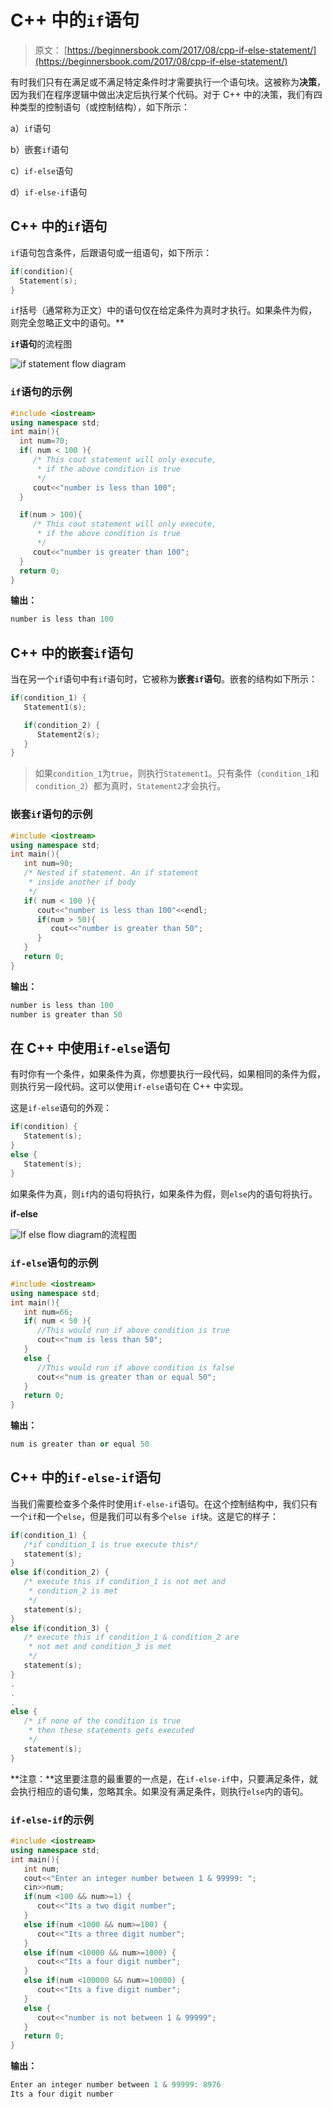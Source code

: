 # C++ 中的`if`语句

> 原文： [https://beginnersbook.com/2017/08/cpp-if-else-statement/](https://beginnersbook.com/2017/08/cpp-if-else-statement/)

有时我们只有在满足或不满足特定条件时才需要执行一个语句块。这被称为**决策**，因为我们在程序逻辑中做出决定后执行某个代码。对于 C++ 中的决策，我们有四种类型的控制语句（或控制结构），如下所示：

a）`if`语句

b）嵌套`if`语句

c）`if-else`语句

d）`if-else-if`语句

## C++ 中的`if`语句

`if`语句包含条件，后跟语句或一组语句，如下所示：

```cpp
if(condition){
  Statement(s);
}
```

`if`括号（通常称为正文）中的语句仅在给定条件为真时才执行。如果条件为假，则完全忽略正文中的语句。**

**`if`语句**的流程图

![if statement flow diagram](img/ca9f4c074ebed9fc7f607d633084f31b.jpg)

### `if`语句的示例

```cpp
#include <iostream>
using namespace std;
int main(){
  int num=70;
  if( num < 100 ){
     /* This cout statement will only execute,
      * if the above condition is true
      */ 
     cout<<"number is less than 100";
  }

  if(num > 100){
     /* This cout statement will only execute,
      * if the above condition is true
      */ 
     cout<<"number is greater than 100";
  }
  return 0;
}
```

**输出：**

```cpp
number is less than 100
```

## C++ 中的嵌套`if`语句

当在另一个`if`语句中有`if`语句时，它被称为**嵌套`if`语句**。嵌套的结构如下所示：

```cpp
if(condition_1) {
   Statement1(s);

   if(condition_2) {
      Statement2(s);
   }
}
```

> 如果`condition_1`为`true`，则执行`Statement1`。只有条件（`condition_1`和`condition_2`）都为真时，`Statement2`才会执行。

### 嵌套`if`语句的示例

```cpp
#include <iostream>
using namespace std;
int main(){
   int num=90;
   /* Nested if statement. An if statement
    * inside another if body
    */
   if( num < 100 ){
      cout<<"number is less than 100"<<endl;
      if(num > 50){
         cout<<"number is greater than 50";
      } 
   }
   return 0;
}
```

**输出：**

```cpp
number is less than 100
number is greater than 50
```

## 在 C++ 中使用`if-else`语句

有时你有一个条件，如果条件为真，你想要执行一段代码，如果相同的条件为假，则执行另一段代码。这可以使用`if-else`语句在 C++ 中实现。

这是`if-else`语句的外观：

```cpp
if(condition) {
   Statement(s);
}
else {
   Statement(s);
}
```

如果条件为真，则`if`内的语句将执行，如果条件为假，则`else`内的语句将执行。

**if-else**

![If else flow diagram](img/bf82c60917e1862b555f7352ea40b919.jpg)的流程图

### `if-else`语句的示例

```cpp
#include <iostream>
using namespace std;
int main(){
   int num=66;
   if( num < 50 ){
      //This would run if above condition is true
      cout<<"num is less than 50";
   }
   else {
      //This would run if above condition is false
      cout<<"num is greater than or equal 50";
   }
   return 0;
}
```

**输出：**

```cpp
num is greater than or equal 50
```

## C++ 中的`if-else-if`语句

当我们需要检查多个条件时使用`if-else-if`语句。在这个控制结构中，我们只有一个`if`和一个`else`，但是我们可以有多个`else if`块。这是它的样子：

```cpp
if(condition_1) {
   /*if condition_1 is true execute this*/
   statement(s);
}
else if(condition_2) {
   /* execute this if condition_1 is not met and
    * condition_2 is met
    */
   statement(s);
}
else if(condition_3) {
   /* execute this if condition_1 & condition_2 are
    * not met and condition_3 is met
    */
   statement(s);
}
.
.
.
else {
   /* if none of the condition is true
    * then these statements gets executed
    */
   statement(s);
}
```

**注意：**这里要注意的最重要的一点是，在`if-else-if`中，只要满足条件，就会执行相应的语句集，忽略其余。如果没有满足条件，则执行`else`内的语句。

### `if-else-if`的示例

```cpp
#include <iostream>
using namespace std;
int main(){
   int num;
   cout<<"Enter an integer number between 1 & 99999: ";
   cin>>num;
   if(num <100 && num>=1) {
      cout<<"Its a two digit number";
   }
   else if(num <1000 && num>=100) {
      cout<<"Its a three digit number";
   }
   else if(num <10000 && num>=1000) {
      cout<<"Its a four digit number";
   }
   else if(num <100000 && num>=10000) {
      cout<<"Its a five digit number";
   }
   else {
      cout<<"number is not between 1 & 99999";
   }
   return 0;
}
```

**输出：**

```cpp
Enter an integer number between 1 & 99999: 8976
Its a four digit number
```